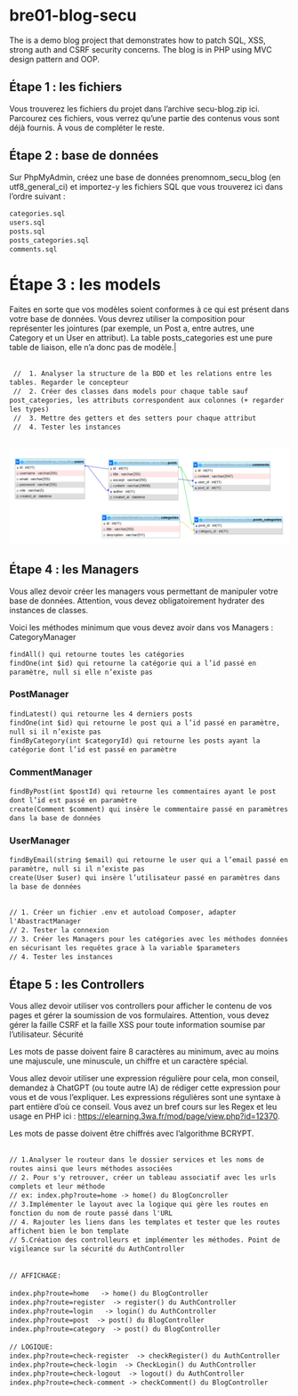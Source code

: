 # bre01-blog-secu

The is a demo blog project that demonstrates how to patch SQL, XSS, strong auth and CSRF security concerns. The blog is in PHP using MVC design pattern and OOP.

## Étape 1 : les fichiers

Vous trouverez les fichiers du projet dans l’archive secu-blog.zip ici. Parcourez ces fichiers, vous verrez qu’une partie des contenus vous sont déjà fournis. À vous de compléter le reste.

## Étape 2 : base de données

Sur PhpMyAdmin, créez une base de données prenomnom_secu_blog (en utf8_general_ci) et importez-y les fichiers SQL que vous trouverez ici dans l’ordre suivant :

    categories.sql
    users.sql
    posts.sql
    posts_categories.sql
    comments.sql

# Étape 3 : les models

Faites en sorte que vos modèles soient conformes à ce qui est présent dans votre base de données. Vous devrez utiliser la composition pour représenter les jointures (par exemple, un Post a, entre autres, une Category et un User en attribut). La table posts_categories est une pure table de liaison, elle n’a donc pas de modèle.|

```Js

 //  1. Analyser la structure de la BDD et les relations entre les tables. Regarder le concepteur
 //  2. Créer des classes dans models pour chaque table sauf post_categories, les attributs correspondent aux colonnes (+ regarder les types)
 //  3. Mettre des getters et des setters pour chaque attribut
 //  4. Tester les instances


```

![schéma du concepteur de la base de données correspondant au projet](concepteur.png)

## Étape 4 : les Managers

Vous allez devoir créer les managers vous permettant de manipuler votre base de données. Attention, vous devez obligatoirement hydrater des instances de classes.

Voici les méthodes minimum que vous devez avoir dans vos Managers :
CategoryManager

    findAll() qui retourne toutes les catégories
    findOne(int $id) qui retourne la catégorie qui a l’id passé en paramètre, null si elle n’existe pas

### PostManager

    findLatest() qui retourne les 4 derniers posts
    findOne(int $id) qui retourne le post qui a l’id passé en paramètre, null si il n’existe pas
    findByCategory(int $categoryId) qui retourne les posts ayant la catégorie dont l’id est passé en paramètre

### CommentManager

    findByPost(int $postId) qui retourne les commentaires ayant le post dont l’id est passé en paramètre
    create(Comment $comment) qui insère le commentaire passé en paramètres dans la base de données

### UserManager

    findByEmail(string $email) qui retourne le user qui a l’email passé en paramètre, null si il n’existe pas
    create(User $user) qui insère l’utilisateur passé en paramètres dans la base de données

```Js

// 1. Créer un fichier .env et autoload Composer, adapter l'AbastractManager
// 2. Tester la connexion
// 3. Créer les Managers pour les catégories avec les méthodes données en sécurisant les requêtes grace à la variable $parameters
// 4. Tester les instances

```

## Étape 5 : les Controllers

Vous allez devoir utiliser vos controllers pour afficher le contenu de vos pages et gérer la soumission de vos formulaires. Attention, vous devez gérer la faille CSRF et la faille XSS pour toute information soumise par l’utilisateur.
Sécurité

Les mots de passe doivent faire 8 caractères au minimum, avec au moins une majuscule, une minuscule, un chiffre et un caractère spécial.

Vous allez devoir utiliser une expression régulière pour cela, mon conseil, demandez à ChatGPT (ou toute autre IA) de rédiger cette expression pour vous et de vous l’expliquer. Les expressions régulières sont une syntaxe à part entière d’où ce conseil. Vous avez un bref cours sur les Regex et leu usage en PHP ici : https://elearning.3wa.fr/mod/page/view.php?id=12370.

Les mots de passe doivent être chiffrés avec l’algorithme BCRYPT.

```Js

// 1.Analyser le routeur dans le dossier services et les noms de routes ainsi que leurs méthodes associées
// 2. Pour s'y retrouver, créer un tableau associatif avec les urls complets et leur méthode
// ex: index.php?route=home -> home() du BlogConcroller
// 3.Implémenter le layout avec la logique qui gère les routes en fonction du nom de route passé dans l'URL
// 4. Rajouter les liens dans les templates et tester que les routes affichent bien le bon template
// 5.Création des controlleurs et implémenter les méthodes. Point de vigileance sur la sécurité du AuthController


// AFFICHAGE:

index.php?route=home   -> home() du BlogController
index.php?route=register  -> register() du AuthController
index.php?route=login   -> login() du AuthController
index.php?route=post  -> post() du BlogController
index.php?route=category  -> post() du BlogController

// LOGIQUE:
index.php?route=check-register  -> checkRegister() du AuthController
index.php?route=check-login  -> CheckLogin() du AuthController
index.php?route=check-logout  -> logout() du AuthController
index.php?route=check-comment -> checkComment() du BlogController






```
